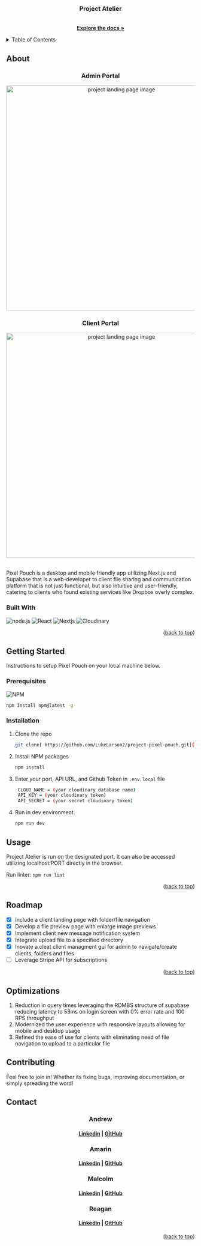 <a id='readme-top'> </a>

<br />
<div align="center">
  <a href="https://github.com/darray-queens/Project-Atelier">
    <!-- <img src="" alt="finance tracker logo" width="50" height="50" /> -->
  </a>
  <h3 align="center">
    Project Atelier
  </h3>
  <p align="center">
    <br />
    <a href="https://github.com/darray-queens/Project-Atelier"><strong>Explore the docs »</strong></a>
    <br />
  </p>
</div>

<details>
  <summary>Table of Contents</summary>
  <ol>
    <li>
      <a href="#about">About</a>
      <ul>
        <li>
          <a href="#built-with">Built With</a>
        </li>
      </ul>
    </li>
    <li>
      <a href="#getting-started">Getting Started</a>
      <ul>
        <li>
          <a href="#prerequisites">Prerequisites</a>
        </li>
        <li>
          <a href="#installation">Installation</a>
        </li>
      </ul>
    </li>
    <li>
      <a href="#usage">Usage</a>
    </li>
    <li>
      <a href="#roadmap">Roadmap</a>
    </li>
    <li>
      <a href="#optimizations">Optimizations</a>
    </li>
    <li>
      <a href="#contributing">Contributing</a>
    </li>
    <li>
      <a href="#contact">Contact</a>
    </li>
  </ol>
</details>

## About

<div align="center">
  <h3>Admin Portal</h3>
  <img src="./public/assets/pp-demo-1.gif" alt="project landing page image" width="600px" />
<br />
    <h3>Client Portal</h3>
  <img src="./public/assets/pp-demo-2.gif" alt="project landing page image" width="600px" />
</div>

<br />
<p>
  Pixel Pouch is a desktop and mobile friendly app utilizing Next.js and Supabase that is a web-developer to client file sharing and communication platform that is not just functional, but also intuitive and user-friendly, catering to clients who found existing services like Dropbox overly complex.
</p>

### Built With

![node.js](https://img.shields.io/badge/node-%23000000.svg?style=for-the-badge&logo=node.js)
![React](https://img.shields.io/badge/React-%23000000.svg?style=for-the-badge&logo=react&logoColor)
![Nextjs](https://img.shields.io/badge/next.js-%23000000.svg?style=for-the-badge&logo=next.js)
![Cloudinary](https://img.shields.io/badge/cloudinary-%23000000.svg?style=for-the-badge&logo=cloudinary)

<p align="right">
  (<a href="#readme-top">back to top</a>)
</p>

## Getting Started

<p>
    Instructions to setup Pixel Pouch on your local machine below.
</p>

### Prerequisites

![NPM](https://img.shields.io/badge/NPM-%23000000.svg?style=for-the-badge&logo=npm&logoColor=white)

```sh
npm install npm@latest -g
```

### Installation

1. Clone the repo
   ```sh
   git clone[ https://github.com/LukeLarson2/project-pixel-pouch.git](https://github.com/darray-queens)
   ```
2. Install NPM packages
   ```sh
   npm install
   ```
3. Enter your port, API URL, and Github Token in `.env.local` file
   ```sh
    CLOUD_NAME = (your cloudinary database name)
    API_KEY = (your cloudinary token)
    API_SECRET = (your secret cloudinary token)
   ```
4. Run in dev environment.
   ```sh
   npm run dev
   ```

## Usage

Project Atelier is run on the designated port. It can also be accessed utilizing localhost:PORT directly in the browser.

Run linter: `npm run lint `

<p align="right">(<a href="#readme-top">back to top</a>)</p>

<!-- ROADMAP -->

## Roadmap

- [x] Include a client landing page with folder/file navigation
- [x] Develop a file preview page with enlarge image previews
- [x] Implement client new message notification system
- [x] Integrate upload file to a specified directory
- [x] Inovate a cleat client managment gui for admin to navigate/create clients, folders and files
- [ ] Leverage Stripe API for subscriptions

<p align="right">(<a href="#readme-top">back to top</a>)</p>

## Optimizations

1.  Reduction in query times leveraging the RDMBS structure of supabase reducing latency to 53ms on login screen with 0% error rate and 100 RPS throughput
1.  Modernized the user experience with responsive layouts allowing for mobile and desktop usage
1.  Refined the ease of use for clients with eliminating need of file navigation to upload to a particular file

<!-- CONTRIBUTING -->

## Contributing

Feel free to join in! Whether its fixing bugs, improving documentation, or
simply spreading the word!

<!-- CONTACT -->

## Contact

<h3 align='center'> Andrew</h3>
<h4 align='center'>
  <a href="https://www.linkedin.com/in/AndrewParkDeveloper/">Linkedin</a> |
  <a href="https://github.com/andrewpark0408">GitHub</a>
</h4>
<h3 align='center'> Amarin</h3>
<h4 align='center'>
  <a href="https://www.linkedin.com/in/amarinsam/">Linkedin</a> |
  <a href="https://github.com/amarinsam">GitHub</a>
</h4>
<h3 align='center'> Malcolm</h3>
<h4 align='center'>
  <a href="https://www.linkedin.com/in/MalcolmKam/">Linkedin</a> |
  <a href="https://github.com/MalcolmKam">GitHub</a>
</h4>
<h3 align='center'> Reagan</h3>
<h4 align='center'>
  <a href="https://www.linkedin.com/in/jrtankersley/">Linkedin</a> |
  <a href="https://github.com/jrtankersley">GitHub</a>
</h4>

<p align="right">(<a href="#readme-top">back to top</a>)</p>

